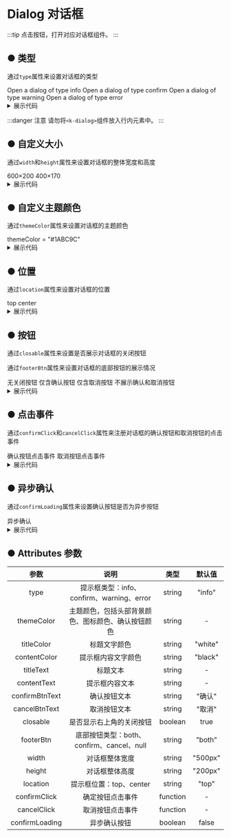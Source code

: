 <script lang="ts" setup>
    import { ref } from 'vue'
    let isShow: any = ref([false, false, false, false, false, false, false, false, false, false, false, false, false, false, false, false]);
    let clickToShow = (i:number) => {
        isShow.value.forEach((item:boolean, index:number) => isShow.value[index] = false);
        isShow.value[i] = true;
    }
    let confirmClick = () => {
        window.alert("点击了确认按钮");
    }
    let cancelClick = () => {
        window.alert("点击了取消按钮");
    }
    let loadingConfirm = () => {
        let p = new Promise<void>((resolve, reject) => {
            setTimeout(()=> {
                resolve();
            }, 1000)
        })
        p.then(()=> {
            isShow.value[15] = false;
        })
    }
</script>

# Dialog 对话框

:::tip
点击按钮，打开对应对话框组件。
:::

## ● 类型
<p>通过<code>type</code>属性来设置对话框的类型</P>
<div class="borderBox">
    <k-button :onclick = "() => {clickToShow(0)}" type="primary">Open a dialog of type info</k-button>
    <k-button :onclick = "() => {clickToShow(1)}" type="success">Open a dialog of type confirm</k-button>
    <k-button :onclick = "() => {clickToShow(2)}" type="warming">Open a dialog of type warning</k-button>
    <k-button :onclick = "() => {clickToShow(3)}" type="danger">Open a dialog of type error</k-button>
</div>
<k-dialog v-if = "isShow[0]"
    titleText = "Title"
    contentText = "Some contents... Some contents... Some contents... Some contents... Some contents... Some contents... Some contents... Some contents... Some contents..."
    :isShow="isShow"
    :index=0
    ></k-dialog>
<k-dialog v-if = "isShow[1]"
    titleText = "Title"
    contentText = "Some contents... Some contents... Some contents... Some contents... Some contents... Some contents... Some contents... Some contents... Some contents..."
    type="confirm"
    :isShow="isShow"
    :index=1
></k-dialog>
<k-dialog v-if = "isShow[2]"
    titleText = "Are you sure delete this task?"
    contentText = "Some contents... Some contents... Some contents... Some contents... Some contents... Some contents... Some contents... Some contents... Some contents..."
    type="warning"
    :isShow="isShow"
    :index=2
></k-dialog>
<k-dialog v-if = "isShow[3]"
titleText = "A serious error has occurred here !"
contentText = "It needs to be updated online. Please confirm that your network connection is normal and try again."
type="error"
:isShow="isShow"
:index=3
></k-dialog>

<details>
<summary class="pre-code-tag">展示代码</summary>

```vue
<template>
    <div>
        <k-space>
            <k-button :onclick = "() => {clickToShow(0)}" type="primary">Open a dialog of type info</k-button>
            <k-button :onclick = "() => {clickToShow(1)}" type="success">Open a dialog of type confirm</k-button>
            <k-button :onclick = "() => {clickToShow(2)}" type="warming">Open a dialog of type warning</k-button>
            <k-button :onclick = "() => {clickToShow(3)}" type="danger">Open a dialog of type error</k-button>
        </k-space>
        
        <k-dialog v-if = "isShow[0]"
        titleText = "Title"
        contentText = "Some contents... Some contents... Some contents... Some contents... Some contents... Some contents... Some contents... Some contents... Some contents..."
        ></k-dialog>
       
        <k-dialog v-if = "isShow[1]"
        titleText = "Title"
        contentText = "Some contents... Some contents... Some contents... Some contents... Some contents... Some contents... Some contents... Some contents... Some contents..."
        type="confirm"
        ></k-dialog>
       
        <k-dialog v-if = "isShow[2]"
        titleText = "Are you sure delete this task?"
        contentText = "Some contents... Some contents... Some contents... Some contents... Some contents... Some contents... Some contents... Some contents... Some contents..."
        type="warning"
        ></k-dialog>
       
        <k-dialog v-if = "isShow[3]"
        titleText = "A serious error has occurred here !"
        contentText = "It needs to be updated online. Please confirm that your network connection is normal and try again."
        type="error"
        ></k-dialog>
    </div>
</template>
<script lang="ts" setup>
    import { ref } from 'vue'
    let isShow: any = ref([false, false, false, false]);
    let clickToShow = (i:number) => {
        isShow.value.forEach((item:boolean, index:number) => isShow.value[index] = false);
        isShow.value[i] = true;
    }
</script>
```
</details>

:::danger 注意
请勿将`<k-dialog>`组件放入行内元素中。
:::

## ● 自定义大小
<p>通过<code>width</code>和<code>height</code>属性来设置对话框的整体宽度和高度</P>
<div class="borderBox">
    <k-button :onclick = "() => {clickToShow(4)}" type="primary">600×200</k-button>
    <k-button :onclick = "() => {clickToShow(5)}" type="primary">400×170</k-button>
</div>
<k-dialog v-if = "isShow[4]"
titleText = "对话框标题"
contentText = "提示内容提示内容提示内容提示内容提示内容提示内容提示内容提示内容提示内容提示内容提示内容提示内容提示内容"
width="600px"
height="200px"
:isShow="isShow"
:index=4
></k-dialog>
<k-dialog v-if = "isShow[5]"
titleText = "对话框标题"
contentText = "提示内容提示内容提示内容提示内容提示内容提示内容提示内容提示内容提示内容提示内容提示内容提示内容提示内容"
width="400px"
height="170px"
:isShow="isShow"
    :index=5
></k-dialog>
<details>
<summary class="pre-code-tag">展示代码</summary>

```vue
<template>
    <div>
        <k-space>
            <k-button :onclick = "() => {clickToShow(0)}" type="primary">600×200</k-button>
            <k-button :onclick = "() => {clickToShow(1)}" type="primary">400×170</k-button>
        </k-space>
        
        <k-dialog v-if = "isShow[0]"
        titleText = "对话框标题"
        contentText = "提示内容提示内容提示内容提示内容提示内容提示内容提示内容提示内容提示内容提示内容提示内容提示内容提示内容"
        width="600px"
        height="200px"
        ></k-dialog>

        <k-dialog v-if = "isShow[1]"
        titleText = "对话框标题"
        contentText = "提示内容提示内容提示内容提示内容提示内容提示内容提示内容提示内容提示内容提示内容提示内容提示内容提示内容"
        width="400px"
        height="170px"
        ></k-dialog>
    </div>
</template>
<script lang="ts" setup>
    import { ref } from 'vue'
    let isShow: any = ref([false, false]);
    let clickToShow = (i:number) => {
        isShow.value.forEach((item:boolean, index:number) => isShow.value[index] = false);
        isShow.value[i] = true;
    }
</script>
```
</details>

## ● 自定义主题颜色
<p>通过<code>themeColor</code>属性来设置对话框的主题颜色</P>
<div class="borderBox">
    <k-button :onclick = "() => {clickToShow(6)}" type="success">themeColor = "#1ABC9C"</k-button>
</div>
<k-dialog v-if = "isShow[6]"
titleText = "对话框标题"
contentText = "提示内容提示内容提示内容提示内容提示内容提示内容提示内容提示内容提示内容提示内容提示内容提示内容提示内容"
themeColor="#1ABC9C"
:isShow="isShow"
:index=6
></k-dialog>

<details>
<summary class="pre-code-tag">展示代码</summary>

```vue
<template>
    <div>
        <k-space>
            <k-button :onclick = "() => {clickToShow(6)}" type="success">themeColor = "#1ABC9C"</k-button>
        </k-space>
    
        <k-dialog v-if = "isShow[0]"
        titleText = "对话框标题"
        contentText = "提示内容提示内容提示内容提示内容提示内容提示内容提示内容提示内容提示内容提示内容提示内容提示内容提示内容"
        themeColor="#1ABC9C"
        ></k-dialog>
    </div>
</template>
<script lang="ts" setup>
    import { ref } from 'vue'
    let isShow: any = ref([false]);
    let clickToShow = (i:number) => {
        isShow.value.forEach((item:boolean, index:number) => isShow.value[index] = false);
        isShow.value[i] = true;
    }
</script>
```
</details>

## ● 位置
<p>通过<code>location</code>属性来设置对话框的位置</P>
<div class="borderBox">
    <k-button :onclick = "() => {clickToShow(7)}" type="primary">top</k-button>
    <k-button :onclick = "() => {clickToShow(8)}" type="primary">center</k-button>
</div>
<k-dialog v-if = "isShow[7]"
titleText = "对话框标题"
contentText = "提示内容提示内容提示内容提示内容提示内容提示内容提示内容提示内容提示内容提示内容提示内容提示内容提示内容"
location="top"
:isShow="isShow"
    :index=7
></k-dialog>
<k-dialog v-if = "isShow[8]"
titleText = "对话框标题"
contentText = "提示内容提示内容提示内容提示内容提示内容提示内容提示内容提示内容提示内容提示内容提示内容提示内容提示内容"
location="center"
:isShow="isShow"
    :index=8
></k-dialog>

<details>
<summary class="pre-code-tag">展示代码</summary>

```vue
<template>
    <div>
        <k-space>
            <k-button :onclick = "() => {clickToShow(0)}" type="primary">top</k-button>
            <k-button :onclick = "() => {clickToShow(1)}" type="primary">center</k-button>
        </k-space>

        <k-dialog v-if = "isShow[0]"
            titleText = "对话框标题"
            contentText = "提示内容提示内容提示内容提示内容提示内容提示内容提示内容提示内容提示内容提示内容提示内容提示内容提示内容"
            location="top"
        ></k-dialog>

        <k-dialog v-if = "isShow[1]"
            titleText = "对话框标题"
            contentText = "提示内容提示内容提示内容提示内容提示内容提示内容提示内容提示内容提示内容提示内容提示内容提示内容提示内容"
            location="center"
        ></k-dialog>
    </div>
</template>
<script lang="ts" setup>
    import { ref } from 'vue'
    let isShow: any = ref([false, false]);
    let clickToShow = (i:number) => {
        isShow.value.forEach((item:boolean, index:number) => isShow.value[index] = false);
        isShow.value[i] = true;
    }
</script>
```
</details>

## ● 按钮
<p>通过<code>closable</code>属性来设置是否展示对话框的关闭按钮</P>
<p>通过<code>footerBtn</code>属性来设置对话框的底部按钮的展示情况</P>
<div class="borderBox">
    <k-button :onclick = "() => {clickToShow(9)}" type="primary">无关闭按钮</k-button>
    <k-button :onclick = "() => {clickToShow(10)}" type="primary">仅含确认按钮</k-button>
    <k-button :onclick = "() => {clickToShow(11)}" type="primary">仅含取消按钮</k-button>
    <k-button :onclick = "() => {clickToShow(12)}" type="primary">不展示确认和取消按钮</k-button>
</div>
<k-dialog v-if = "isShow[9]"
titleText = "对话框标题"
contentText = "提示内容提示内容提示内容提示内容提示内容提示内容提示内容提示内容提示内容提示内容提示内容提示内容提示内容"
:closable = false
:isShow="isShow"
    :index=9
></k-dialog>
<k-dialog v-if = "isShow[10]"
titleText = "对话框标题"
contentText = "提示内容提示内容提示内容提示内容提示内容提示内容提示内容提示内容提示内容提示内容提示内容提示内容提示内容"
footerBtn="confirm"
:isShow="isShow"
    :index=10
></k-dialog>
<k-dialog v-if = "isShow[11]"
titleText = "对话框标题"
contentText = "提示内容提示内容提示内容提示内容提示内容提示内容提示内容提示内容提示内容提示内容提示内容提示内容提示内容"
footerBtn="cancel"
:isShow="isShow"
    :index=11
></k-dialog>
<k-dialog v-if = "isShow[12]"
titleText = "对话框标题"
contentText = "提示内容提示内容提示内容提示内容提示内容提示内容提示内容提示内容提示内容提示内容提示内容提示内容提示内容"
footerBtn="null"
:isShow="isShow"
    :index=12
></k-dialog>
<details>
<summary class="pre-code-tag">展示代码</summary>

```vue
<template>
    <div>
        <k-space>
            <k-button :onclick = "() => {clickToShow(0)}" type="primary">无关闭按钮</k-button>
            <k-button :onclick = "() => {clickToShow(1)}" type="primary">仅含确认按钮</k-button>
            <k-button :onclick = "() => {clickToShow(2)}" type="primary">仅含取消按钮</k-button>
            <k-button :onclick = "() => {clickToShow(3)}" type="primary">不展示确认和取消按钮</k-button>
        </k-space>
        <k-dialog v-if = "isShow[0]"
            titleText = "对话框标题"
            contentText = "提示内容提示内容提示内容提示内容提示内容提示内容提示内容提示内容提示内容提示内容提示内容提示内容提示内容"
            :closable = false
        ></k-dialog>
        <k-dialog v-if = "isShow[1]"
            titleText = "对话框标题"
            contentText = "提示内容提示内容提示内容提示内容提示内容提示内容提示内容提示内容提示内容提示内容提示内容提示内容提示内容"
            footerBtn="confirm"
        ></k-dialog>
        <k-dialog v-if = "isShow[2]"
            titleText = "对话框标题"
            contentText = "提示内容提示内容提示内容提示内容提示内容提示内容提示内容提示内容提示内容提示内容提示内容提示内容提示内容"
            footerBtn="cancel"
        ></k-dialog>
        <k-dialog v-if = "isShow[3]"
            titleText = "对话框标题"
            contentText = "提示内容提示内容提示内容提示内容提示内容提示内容提示内容提示内容提示内容提示内容提示内容提示内容提示内容"
            footerBtn="null"
        ></k-dialog> 
    </div>
</template>
<script lang="ts" setup>
    import { ref } from 'vue'
    let isShow: any = ref([false, false, false, false]);
    let clickToShow = (i:number) => {
        isShow.value.forEach((item:boolean, index:number) => isShow.value[index] = false);
        isShow.value[i] = true;
    }
</script>
```
</details>

## ● 点击事件
<p>通过<code>confirmClick</code>和<code>cancelClick</code>属性来注册对话框的确认按钮和取消按钮的点击事件</P>
<div class="borderBox">
    <k-button :onclick = "() => {clickToShow(13)}" type="primary">确认按钮点击事件</k-button>
    <k-button :onclick = "() => {clickToShow(14)}" type="primary">取消按钮点击事件</k-button>
</div>
<k-dialog v-if = "isShow[13]"
titleText = "对话框标题"
contentText = "提示内容提示内容提示内容提示内容提示内容提示内容提示内容提示内容提示内容提示内容提示内容提示内容提示内容"
:confirmClick="confirmClick"
:isShow="isShow"
    :index=13
></k-dialog>
<k-dialog v-if = "isShow[14]"
titleText = "对话框标题"
contentText = "提示内容提示内容提示内容提示内容提示内容提示内容提示内容提示内容提示内容提示内容提示内容提示内容提示内容"
:cancelClick="cancelClick"
:isShow="isShow"
    :index=14
></k-dialog>
<details>
<summary class="pre-code-tag">展示代码</summary>

```vue
<template>
    <div>
        <k-space>
            <k-button :onclick = "() => {clickToShow(0)}" type="primary">确认按钮点击事件</k-button>
            <k-button :onclick = "() => {clickToShow(1)}" type="primary">取消按钮点击事件</k-button>       
        </k-space>

        <k-dialog v-if = "isShow[0]"
            titleText = "对话框标题"
            contentText = "提示内容提示内容提示内容提示内容提示内容提示内容提示内容提示内容提示内容提示内容提示内容提示内容提示内容"
            :confirmClick="confirmClick"
        ></k-dialog>

        <k-dialog v-if = "isShow[1]"
            titleText = "对话框标题"
            contentText = "提示内容提示内容提示内容提示内容提示内容提示内容提示内容提示内容提示内容提示内容提示内容提示内容提示内容"
            :cancelClick="cancelClick"
        ></k-dialog>
    </div>
</template>
<script lang="ts" setup>
    import { ref } from 'vue'
    // 是否展示对话框组件
    let isShow: any = ref([false, false]);
    // 点击按钮显示对应对话框
    let clickToShow = (i:number) => {
        isShow.value.forEach((item:boolean, index:number) => isShow.value[index] = false);
        isShow.value[i] = true;
    }

    // 自定义确认按钮点击事件
    let confirmClick = () => {
        window.alert("点击了确认按钮");
    }
    // 自定义取消按钮点击事件
    let cancelClick = () => {
        window.alert("点击了取消按钮");
    }
</script>
```
</details>

## ● 异步确认
<p>通过<code>confirmLoading</code>属性来设置确认按钮是否为异步按钮</P>
<div class="borderBox">
    <k-button :onclick = "() => {clickToShow(15)}" type="primary">异步确认</k-button>            
</div>
<k-dialog v-if = "isShow[15]"
    titleText = "对话框标题"
    contentText = "提示内容提示内容提示内容提示内容提示内容提示内容提示内容提示内容提示内容提示内容提示内容提示内容提示内容"
    :confirmLoading = true
    :confirmClick="loadingConfirm"
    :isShow="isShow"
    :index=15
></k-dialog>

<details>
<summary class="pre-code-tag">展示代码</summary>

```vue
<template>
    <div>
        <k-space>
            <k-button :onclick = "() => {clickToShow()}" type="primary">异步确认</k-button>            
        </k-space>
        <k-dialog v-if = "isShow"
            titleText = "对话框标题"
            contentText = "提示内容提示内容提示内容提示内容提示内容提示内容提示内容提示内容提示内容提示内容提示内容提示内容提示内容"
            :confirmLoading = true
            :confirmClick="confirmClick"
        ></k-dialog>
    </div>
</template>
<script lang="ts" setup>
    import { ref } from 'vue'
    // 是否展示对话框组件
    let isShow: any = ref(false);
    // 点击按钮显示对应对话框
    let clickToShow = () => {
        isShow.value = true;
    }
    // 自定义异步确认按钮点击事件
    let confirmClick = () => {
        let p = new Promise<void>((resolve, reject) => {
            setTimeout(()=> {
                resolve();
            }, 1000)
        })
        p.then(()=> {
            isShow.value = false;
        })
    }
</script>
```
</details>

## ● Attributes 参数
|      参数      |                        说明                        |   类型   | 默认值  |
| :----------------: | :------------------------------------------------: | :------: | :-----: |
|      type      |     提示框类型：info、confirm、warning、error      |  string  | "info"  |
|   themeColor   | 主题颜色，包括头部背景颜色、图标颜色、确认按钮颜色 |  string  |    -    |
|   titleColor   |                    标题文字颜色                    |  string  | "white" |
|  contentColor  |                 提示框内容文字颜色                 |  string  | "black" |
|   titleText    |                      标题文本                      |  string  |    -    |
|  contentText   |                   提示框内容文本                   |  string  |    -    |
| confirmBtnText |                    确认按钮文本                    |  string  | "确认"  |
| cancelBtnText  |                    取消按钮文本                    |  string  | "取消"  |
|    closable    |              是否显示右上角的关闭按钮              | boolean  |  true   |
|   footerBtn    |     底部按钮类型：both、confirm、cancel、null      |  string  | "both"  |
|     width      |                   对话框整体宽度                   |  string  | "500px" |
|     height     |                   对话框整体高度                   |  string  | "200px" |
|    location    |              提示框位置：top、center               |  string  |  "top"  |
|  confirmClick  |                  确定按钮点击事件                  | function |    -    |
|  cancelClick   |                  取消按钮点击事件                  | function |    -    |
| confirmLoading |                    异步确认按钮                    | boolean  |  false  |